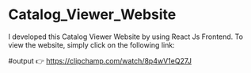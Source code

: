 # Catalog_Viewer_Website
I developed this Catalog Viewer Website by using  React Js Frontend.  To view the website, simply click on the following link:

#output
👉 https://clipchamp.com/watch/8p4wV1eQ27J
